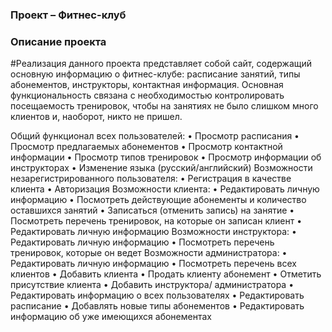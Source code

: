 ### Проект – Фитнес-клуб
  
### Описание проекта 

#Реализация данного проекта представляет собой сайт, содержащий основную информацию о фитнес-клубе: расписание занятий, типы абонементов, инструкторы, контактная информация. Основная функциональность связана с необходимостью контролировать посещаемость тренировок, чтобы на занятиях не было слишком много клиентов и, наоборот, никто не пришел.

Общий функционал всех пользователей:
•	Просмотр расписания
•	Просмотр предлагаемых абонементов
•	Просмотр контактной информации
•	Просмотр типов тренировок
•	Просмотр информации об инструкторах
•	Изменение языка (русский/английский)
Возможности незарегистрированного пользователя:
•	Регистрация в качестве клиента
•	Авторизация
Возможности клиента:
•	Редактировать личную информацию 
•	Посмотреть действующие абонементы и количество оставшихся занятий
•	Записаться (отменить запись) на занятие
•	Посмотреть перечень тренировок, на которые он записан клиент
•	Редактировать личную информацию
Возможности инструктора:
•	Редактировать личную информацию
•	Посмотреть перечень тренировок, которые он ведет
Возможности администратора:
•	Редактировать личную информацию
•	Посмотреть перечень всех клиентов
•	Добавить клиента
•	Продать клиенту абонемент
•	Отметить присутствие клиента
•	Добавить инструктора/ администратора
•	Редактировать информацию о всех пользователях
•	Редактировать расписание
•	Добавлять новые типы абонементов
•	Редактировать информацию об уже имеющихся абонементах

